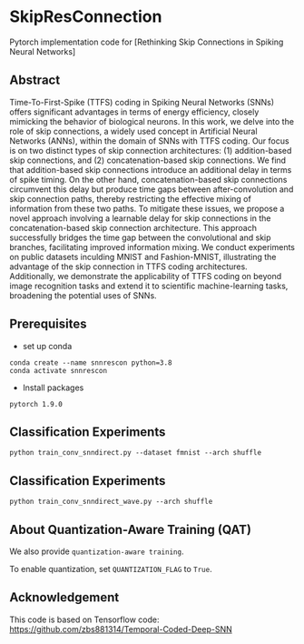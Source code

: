 # SkipResConnection

Pytorch implementation code for [Rethinking Skip Connections in Spiking Neural Networks]


## Abstract 
Time-To-First-Spike (TTFS) coding in Spiking Neural Networks (SNNs) offers significant advantages in terms of energy efficiency, closely mimicking the behavior of biological neurons. 
In this work, we delve into the role of skip connections, a widely used concept in Artificial Neural Networks (ANNs), within the domain of SNNs with TTFS coding. Our focus is on two distinct types of skip connection architectures: (1) addition-based skip connections, and (2) concatenation-based skip connections.
We find that addition-based skip connections introduce an additional delay in terms of spike timing. On the other hand, concatenation-based skip connections circumvent this delay but produce time gaps between after-convolution and skip connection paths, thereby restricting the effective mixing of information from these two paths. To mitigate these issues, we propose a novel approach involving a learnable delay for skip connections in the concatenation-based skip connection architecture. This approach successfully bridges the time gap between the convolutional and skip branches, facilitating improved information mixing.
We conduct experiments on public datasets inculding MNIST and Fashion-MNIST, illustrating the advantage of the skip connection in TTFS coding architectures. Additionally, we demonstrate the applicability of TTFS coding on beyond image recognition tasks and extend it to scientific machine-learning tasks, broadening the potential uses of SNNs.

## Prerequisites
* set up conda
```
conda create --name snnrescon python=3.8
conda activate snnrescon
```
* Install packages
```
pytorch 1.9.0
``` 

## Classification Experiments


```
python train_conv_snndirect.py --dataset fmnist --arch shuffle
```

## Classification Experiments

```
python train_conv_snndirect_wave.py --arch shuffle
```

## About Quantization-Aware Training (QAT)
We also provide ``quantization-aware training``.

To enable quantization, set ``QUANTIZATION_FLAG`` to ``True``.



## Acknowledgement 
This code is based on Tensorflow code: https://github.com/zbs881314/Temporal-Coded-Deep-SNN
